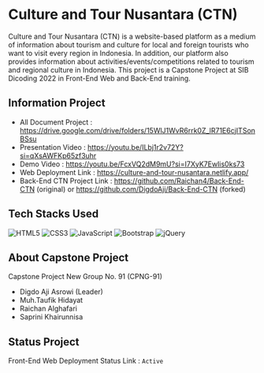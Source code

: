 # Culture and Tour Nusantara (CTN)

Culture and Tour Nusantara (CTN) is a website-based platform as a medium of information about tourism and culture for local and foreign tourists who want to visit every region in Indonesia. In addition, our platform also provides information about activities/events/competitions related to tourism and regional culture in Indonesia. This project is a Capstone Project at SIB Dicoding 2022 in Front-End Web and Back-End training.

## Information Project

- All Document Project          : https://drive.google.com/drive/folders/15WlJ1WvR6rrk0Z_lR71E6cjITSonBSsu
- Presentation Video            : https://youtu.be/ILbj1r2v72Y?si=qXsAWFKp65zf3uhr
- Demo Video                    : https://youtu.be/FcxVQ2dM9mU?si=I7XyK7EwIis0ks73
- Web Deployment Link           : https://culture-and-tour-nusantara.netlify.app/
- Back-End CTN Project Link     : https://github.com/Raichan4/Back-End-CTN (original) or https://github.com/DigdoAji/Back-End-CTN (forked)

## Tech Stacks Used

![HTML5](https://img.shields.io/badge/html5-%23E34F26.svg?style=for-the-badge&logo=html5&logoColor=white)
![CSS3](https://img.shields.io/badge/css3-%231572B6.svg?style=for-the-badge&logo=css3&logoColor=white)
![JavaScript](https://img.shields.io/badge/javascript-%23323330.svg?style=for-the-badge&logo=javascript&logoColor=%23F7DF1E)
![Bootstrap](https://img.shields.io/badge/bootstrap-%23563D7C.svg?style=for-the-badge&logo=bootstrap&logoColor=white)
![jQuery](https://img.shields.io/badge/jquery-%230769AD.svg?style=for-the-badge&logo=jquery&logoColor=white)

## About Capstone Project

Capstone Project New Group No. 91 (CPNG-91) 
- Digdo Aji Asrowi (Leader) 
- Muh.Taufik Hidayat 
- Raichan Alghafari 
- Saprini Khairunnisa

## Status Project

Front-End Web Deployment Status Link : `Active`

